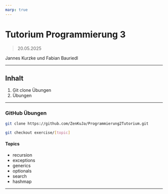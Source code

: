 ```yaml
---
marp: true
---
```


<style>
    :root {
        background-image: url("https://upload.wikimedia.org/wikipedia/de/thumb/e/ec/DHBW_Ravensburg.svg/1200px-DHBW_Ravensburg.svg.png");
        background-repeat: no-repeat;
        background-position: right top;
        background-size: 220px;
        background-origin: content-box;
    }
</style>

# Tutorium Programmierung 3

> 20.05.2025

Jannes Kurzke und Fabian Bauriedl

---

## Inhalt

1. Git clone Übungen
1. Übungen

---

### GitHub Übungen

```bash
git clone https://github.com/ZenKuJa/Programmierung2Tutorium.git

git checkout exercise/[topic]
```

#### Topics

- recursion
- exceptions
- generics
- optionals
- search
- hashmap

---
